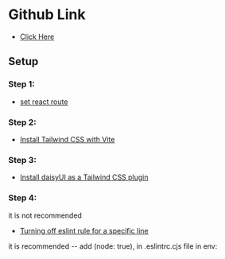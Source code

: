 # Github Link

-   [Click Here](https://github.com/ProgrammingHero1/coffee-store-client)

## Setup

### Step 1:

-   [set react route](https://reactrouter.com/en/main/start/tutorial#setup)

### Step 2:

-   [Install Tailwind CSS with Vite](https://tailwindcss.com/docs/guides/vite)

### Step 3:

-   [Install daisyUI as a Tailwind CSS plugin](https://daisyui.com/docs/install/)

### Step 4:

it is not recommended

-   [Turning off eslint rule for a specific line](https://stackoverflow.com/a/27732264/23363732)

it is recommended -- add (node: true), in .eslintrc.cjs file in env:
